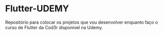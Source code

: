 # Flutter-UDEMY
Repositório para colocar os projetos que vou desenvolver enquanto faço o curso de Flutter da Cod3r disponível na Udemy.
